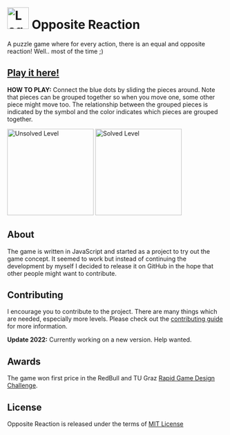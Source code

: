 # <img src="https://sveinn-steinarsson.github.io/opposite-reaction/img/small-logo.png" width="50" alt="Logo"> Opposite Reaction

A puzzle game where for every action, there is an equal and opposite reaction! Well.. most of the time ;)

## [Play it here!](https://sveinn-steinarsson.github.io/opposite-reaction/)

**HOW TO PLAY:** Connect the blue dots by sliding the pieces around. Note that pieces can be grouped together so when you move one, some other piece might move too. The relationship between the grouped pieces is indicated by the symbol and the color indicates which pieces are grouped together.

<img src="https://sveinn-steinarsson.github.io/opposite-reaction/img/example-level.png" width="200" alt="Unsolved Level">

<img src="https://sveinn-steinarsson.github.io/opposite-reaction/img/example-level-solved.png" width="200" alt="Solved Level">


## About
The game is written in JavaScript and started as a project to try out the game concept. It seemed to work but instead of continuing the development by myself I decided to release it on GitHub in the hope that other people might want to contribute.

## Contributing
I encourage you to contribute to the project. There are many things which are needed, especially more levels. Please check out the [contributing guide](https://github.com/sveinn-steinarsson/opposite-reaction/blob/master/CONTRIBUTING.md) for more information.

**Update 2022:** Currently working on a new version. Help wanted.

## Awards
The game won first price in the RedBull and TU Graz
[Rapid Game Design Challenge](https://www.redbull.com/in-en/red-bull-mind-gamers-challenge-game-development).

## License
Opposite Reaction is released under the terms of [MIT License](https://github.com/sveinn-steinarsson/opposite-reaction/blob/master/LICENSE)

